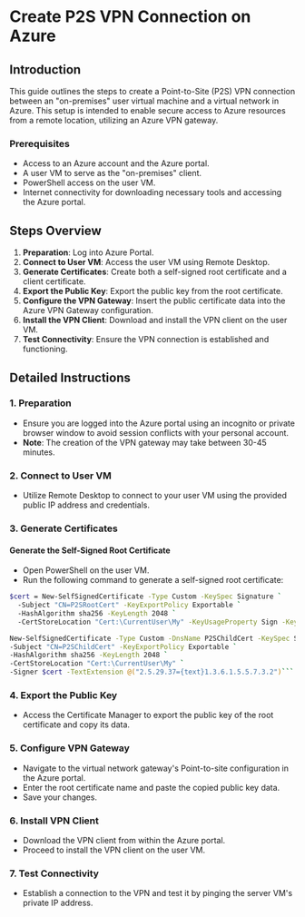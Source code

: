 # Create P2S VPN Connection on Azure

## Introduction

This guide outlines the steps to create a Point-to-Site (P2S) VPN connection between an "on-premises" user virtual machine and a virtual network in Azure. This setup is intended to enable secure access to Azure resources from a remote location, utilizing an Azure VPN gateway.

### Prerequisites

- Access to an Azure account and the Azure portal.
- A user VM to serve as the "on-premises" client.
- PowerShell access on the user VM.
- Internet connectivity for downloading necessary tools and accessing the Azure portal.

## Steps Overview

1. **Preparation**: Log into Azure Portal.
2. **Connect to User VM**: Access the user VM using Remote Desktop.
3. **Generate Certificates**: Create both a self-signed root certificate and a client certificate.
4. **Export the Public Key**: Export the public key from the root certificate.
5. **Configure the VPN Gateway**: Insert the public certificate data into the Azure VPN Gateway configuration.
6. **Install the VPN Client**: Download and install the VPN client on the user VM.
7. **Test Connectivity**: Ensure the VPN connection is established and functioning.

## Detailed Instructions

### 1. Preparation

- Ensure you are logged into the Azure portal using an incognito or private browser window to avoid session conflicts with your personal account.
- **Note**: The creation of the VPN gateway may take between 30-45 minutes.

### 2. Connect to User VM

- Utilize Remote Desktop to connect to your user VM using the provided public IP address and credentials.

### 3. Generate Certificates

#### Generate the Self-Signed Root Certificate

- Open PowerShell on the user VM.
- Run the following command to generate a self-signed root certificate:

```bash
$cert = New-SelfSignedCertificate -Type Custom -KeySpec Signature `
  -Subject "CN=P2SRootCert" -KeyExportPolicy Exportable `
  -HashAlgorithm sha256 -KeyLength 2048 `
  -CertStoreLocation "Cert:\CurrentUser\My" -KeyUsageProperty Sign -KeyUsage CertSign

New-SelfSignedCertificate -Type Custom -DnsName P2SChildCert -KeySpec Signature `
-Subject "CN=P2SChildCert" -KeyExportPolicy Exportable `
-HashAlgorithm sha256 -KeyLength 2048 `
-CertStoreLocation "Cert:\CurrentUser\My" `
-Signer $cert -TextExtension @("2.5.29.37={text}1.3.6.1.5.5.7.3.2")```
```

### 4. Export the Public Key

- Access the Certificate Manager to export the public key of the root certificate and copy its data.

### 5. Configure VPN Gateway

- Navigate to the virtual network gateway's Point-to-site configuration in the Azure portal.
- Enter the root certificate name and paste the copied public key data.
- Save your changes.

### 6. Install VPN Client

- Download the VPN client from within the Azure portal.
- Proceed to install the VPN client on the user VM.

### 7. Test Connectivity

- Establish a connection to the VPN and test it by pinging the server VM's private IP address.
